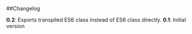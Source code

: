 ##Changelog

**0.2**: Exports transpiled ES6 class instead of ES6 class directly.
**0.1**: Initial version